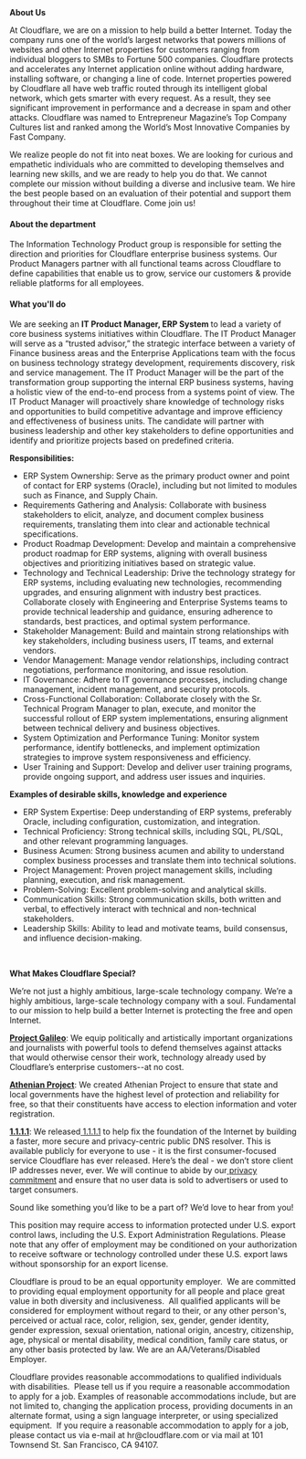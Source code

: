 <div class="content-intro">
	<div><strong>About Us</strong></div>
	<div>
		<p>At Cloudflare, we are on a mission to help build a better Internet. Today the company runs one of the world’s largest networks that powers millions of websites and other Internet properties for customers ranging from individual bloggers to SMBs to Fortune 500 companies. Cloudflare protects and accelerates any Internet application online without adding hardware, installing software, or changing a line of code. Internet properties powered by Cloudflare all have web traffic routed through its intelligent global network, which gets smarter with every request. As a result, they see significant improvement in performance and a decrease in spam and other attacks. Cloudflare was named to Entrepreneur Magazine’s Top Company Cultures list and ranked among the World’s Most Innovative Companies by Fast Company.&nbsp;</p>
		<p><span style="font-weight: 400;">We realize people do not fit into neat boxes. We are looking for curious and empathetic individuals who are committed to developing themselves and learning new skills, and we are ready to help you do that. We cannot complete our mission without building a diverse and inclusive team. We hire the best people based on an evaluation of their potential and support them throughout their time at Cloudflare. Come join us!&nbsp;</span></p>
	</div>
</div>
<h4>About the department</h4>
<p>The Information Technology Product group is responsible for setting the direction and priorities for Cloudflare enterprise business systems. Our Product Managers partner with all functional teams across Cloudflare to define capabilities that enable us to grow, service our customers &amp; provide reliable platforms for all employees.</p>
<h4>What you'll do</h4>
<p>We are seeking an <strong>IT Product Manager, ERP System </strong>to lead a variety of core business systems initiatives within Cloudflare. The IT Product Manager will serve as a “trusted advisor,” the strategic interface between a variety of Finance business areas and the Enterprise Applications team with the focus on business technology strategy development, requirements discovery, risk and service management. The IT Product Manager will be the part of the transformation group supporting the internal ERP business systems, having a holistic view of the end-to-end process from a systems point of view. The IT Product Manager will proactively share knowledge of technology risks and opportunities to build competitive advantage and improve efficiency and effectiveness of business units. The candidate will partner with business leadership and other key stakeholders to define opportunities and identify and prioritize projects based on predefined criteria.&nbsp;&nbsp;</p>
<p><strong>Responsibilities:</strong></p>
<ul>
	<li>ERP System Ownership: Serve as the primary product owner and point of contact for ERP systems (Oracle), including but not limited to modules such as Finance, and Supply Chain.</li>
	<li>Requirements Gathering and Analysis: Collaborate with business stakeholders to elicit, analyze, and document complex business requirements, translating them into clear and actionable technical specifications.</li>
	<li>Product Roadmap Development: Develop and maintain a comprehensive product roadmap for ERP systems, aligning with overall business objectives and prioritizing initiatives based on strategic value.</li>
	<li>Technology and Technical Leadership: Drive the technology strategy for ERP systems, including evaluating new technologies, recommending upgrades, and ensuring alignment with industry best practices. Collaborate closely with Engineering and Enterprise Systems teams to provide technical leadership and guidance, ensuring adherence to standards, best practices, and optimal system performance.</li>
	<li>Stakeholder Management: Build and maintain strong relationships with key stakeholders, including business users, IT teams, and external vendors.</li>
	<li>Vendor Management: Manage vendor relationships, including contract negotiations, performance monitoring, and issue resolution.</li>
	<li>IT Governance: Adhere to IT governance processes, including change management, incident management, and security protocols.</li>
	<li>Cross-Functional Collaboration: Collaborate closely with the Sr. Technical Program Manager to plan, execute, and monitor the successful rollout of ERP system implementations, ensuring alignment between technical delivery and business objectives.&nbsp;</li>
	<li>System Optimization and Performance Tuning: Monitor system performance, identify bottlenecks, and implement optimization strategies to improve system responsiveness and efficiency.</li>
	<li>User Training and Support: Develop and deliver user training programs, provide ongoing support, and address user issues and inquiries.</li>
</ul>
<p><strong>Examples of desirable skills, knowledge and experience</strong></p>
<ul>
	<li>ERP System Expertise: Deep understanding of ERP systems, preferably Oracle, including configuration, customization, and integration.</li>
	<li>Technical Proficiency: Strong technical skills, including SQL, PL/SQL, and other relevant programming languages.</li>
	<li>Business Acumen: Strong business acumen and ability to understand complex business processes and translate them into technical solutions.</li>
	<li>Project Management: Proven project management skills, including planning, execution, and risk management.</li>
	<li>Problem-Solving: Excellent problem-solving and analytical skills.</li>
	<li>Communication Skills: Strong communication skills, both written and verbal, to effectively interact with technical and non-technical stakeholders.</li>
	<li>Leadership Skills: Ability to lead and motivate teams, build consensus, and influence decision-making.</li>
</ul>
<p>&nbsp;</p>
<div class="content-conclusion">
	<p><strong>What Makes Cloudflare Special?</strong></p>
	<p><span style="font-weight: 400;">We’re not just a highly ambitious, large-scale technology company. We’re a highly ambitious, large-scale technology company with a soul. Fundamental to our mission to help build a better Internet is protecting the free and open Internet.</span></p>
	<p><a href="https://blog.cloudflare.com/protecting-free-expression-online/"><strong>Project Galileo</strong></a><span style="font-weight: 400;">: We equip politically and artistically important organizations and journalists with powerful tools to defend themselves against attacks that would otherwise censor their work, technology already used by Cloudflare’s enterprise customers--at no cost.</span></p>
	<p><strong><a href="https://www.cloudflare.com/athenian/">Athenian Project</a></strong><span style="font-weight: 400;">: We created Athenian Project to ensure that state and local governments have the highest level of protection and reliability for free, so that their constituents have access to election information and voter registration.</span></p>
	<p><a href="https://1.1.1.1/"><strong>1.1.1.1</strong></a><span style="font-weight: 400;">: We released</span><a href="https://1.1.1.1/"> <span style="font-weight: 400;">1.1.1.1</span></a><span style="font-weight: 400;"> to help fix the foundation of the Internet by building a faster, more secure and privacy-centric public DNS resolver. This is available publicly for everyone to use - it is the first consumer-focused service Cloudflare has ever released. Here’s the deal - we don’t store client IP addresses never, ever. We will continue to abide by our</span><a href="https://developers.cloudflare.com/1.1.1.1/privacy/public-dns-resolver"> privacy commitment</a><span style="font-weight: 400;"> and ensure that no user data is sold to advertisers or used to target consumers.</span></p>
	<p><span style="font-weight: 400;">Sound like something you’d like to be a part of? We’d love to hear from you!</span></p>
	<p><span style="font-weight: 400;">This position may require access to information protected under U.S. export control laws, including the U.S. Export Administration Regulations. Please note that any offer of employment may be conditioned on your authorization to receive software or technology controlled under these U.S. export laws without sponsorship for an export license.</span></p>
	<p><span style="font-weight: 400;">Cloudflare is proud to be an equal opportunity employer. &nbsp;We are committed to providing equal employment opportunity for all people and place great value in both diversity and inclusiveness. &nbsp;All qualified applicants will be considered for employment without regard to their, or any other person's, perceived or actual</span> <span style="font-weight: 400;">race, color, religion, sex, gender, gender identity, gender expression, sexual orientation, national origin, ancestry, citizenship, age, physical or mental disability, medical condition, family care status, or any other basis protected by law. </span><span style="font-weight: 400;">We are an AA/Veterans/Disabled Employer.</span></p>
	<p><span style="font-weight: 400;">Cloudflare provides reasonable accommodations to qualified individuals with disabilities. &nbsp;Please tell us if you require a reasonable accommodation to apply for a job. Examples of reasonable accommodations include, but are not limited to, changing the application process, providing documents in an alternate format, using a sign language interpreter, or using specialized equipment. &nbsp;If you require a reasonable accommodation to apply for a job, please contact us via e-mail at </span><span style="font-weight: 400;">hr@cloudflare.com</span><span style="font-weight: 400;"> or via mail at 101 Townsend St. San Francisco, CA 94107.</span></p>
</div>